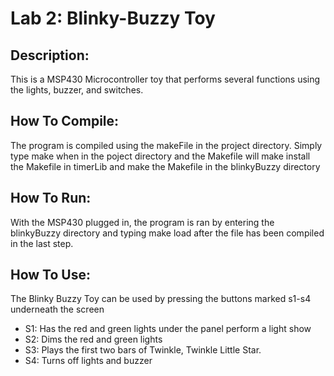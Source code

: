 # Lab 2: Blinky-Buzzy Toy

## Description:

  This is a MSP430 Microcontroller toy that performs several functions using
 the lights, buzzer, and switches.

## How To Compile:

  The program is compiled using the makeFile in the project directory.
 Simply type make when in the poject directory and the Makefile will make
 install the Makefile in timerLib and make the Makefile in the blinkyBuzzy
 directory

## How To Run:

  With the MSP430 plugged in, the program is ran by entering the blinkyBuzzy
 directory and typing make load after the file has been compiled in the last step.

## How To Use:

  The Blinky Buzzy Toy can be used by pressing the buttons marked s1-s4
  underneath the screen
  
  * S1: Has the red and green lights under the panel perform a light show
  * S2: Dims the red and green lights
  * S3: Plays the first two bars of Twinkle, Twinkle Little Star.
  * S4: Turns off lights and buzzer
